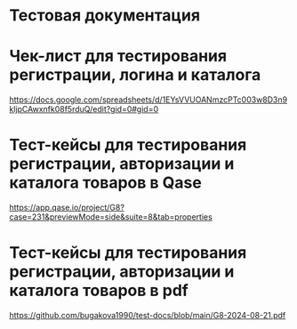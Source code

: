 
# Тестовая документация

# Чек-лист для тестирования регистрации, логина и каталога 
https://docs.google.com/spreadsheets/d/1EYsVVUOANmzcPTc003w8D3n9kljpCAwxnfk08f5rduQ/edit?gid=0#gid=0

# Тест-кейсы для тестирования регистрации, авторизации и каталога товаров в Qase
https://app.qase.io/project/G8?case=231&previewMode=side&suite=8&tab=properties 

# Тест-кейсы для тестирования регистрации, авторизации и каталога товаров в pdf 
https://github.com/bugakova1990/test-docs/blob/main/G8-2024-08-21.pdf
